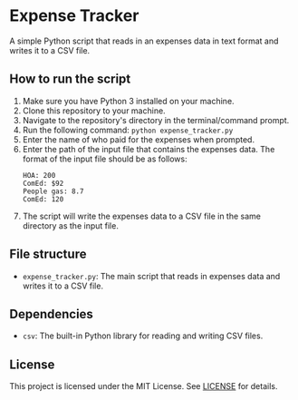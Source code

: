 # Expense Tracker

A simple Python script that reads in an expenses data in text format and writes it to a CSV file.

## How to run the script

1. Make sure you have Python 3 installed on your machine.
2. Clone this repository to your machine.
3. Navigate to the repository's directory in the terminal/command prompt.
4. Run the following command: `python expense_tracker.py`
5. Enter the name of who paid for the expenses when prompted.
6. Enter the path of the input file that contains the expenses data. The format of the input file should be as follows:
    ```
    HOA: 200
    ComEd: $92
    People gas: 8.7
    ComEd: 120
    ```
7. The script will write the expenses data to a CSV file in the same directory as the input file.

## File structure

- `expense_tracker.py`: The main script that reads in expenses data and writes it to a CSV file.

## Dependencies

- `csv`: The built-in Python library for reading and writing CSV files.

## License

This project is licensed under the MIT License. See [LICENSE](LICENSE) for details.
